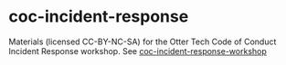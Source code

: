 # coc-incident-response
 
Materials (licensed CC-BY-NC-SA) for the Otter Tech Code of Conduct Incident Response workshop. See [coc-incident-response-workshop](https://gitlab.com/otter-tech/coc-incident-response-workshop)